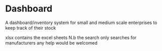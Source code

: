 # Dashboard
A dashboard/inventory system for small and medium scale enterprises to keep track of their stock

xlsx contains the excel sheets
N.b the search only searches for manufacturers any help would be welcomed
